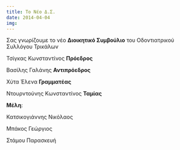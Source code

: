 ```yaml
---
title: Το Νέο Δ.Σ.
date: 2014-04-04
img: 
---
```

Σας γνωρίζουμε το νέο **Διοικητικό Συμβούλιο** του Οδοντιατρικού Συλλόγου Τρικάλων


Τσίγκας Κωνσταντίνος **Πρόεδρος** 

Βασίλης Γαλάνης **Αντιπρόεδρος**

Χύτα Έλενα **Γραμματέας**

Ντουρντούνης Κωνσταντίνος **Ταμίας**

**Μέλη**:

Κατσικογιάννης Νικόλαος

Μπάκος Γεώργιος

Στάμου Παρασκευή